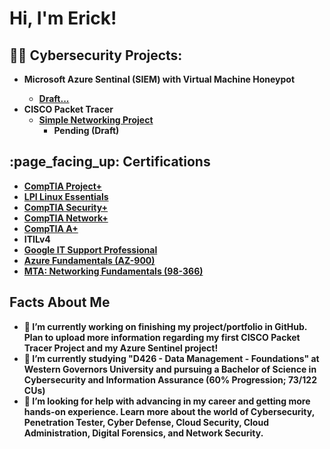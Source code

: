 <h1>Hi, I'm Erick! </h1>

<h2>👨‍💻 Cybersecurity Projects:</h2>

- <b>Microsoft Azure Sentinal (SIEM) with Virtual Machine Honeypot
   - [Draft...](https://github.com/ErickVillegas24/AzureSIEMHoneypot/blob/main/README.md)
- <b> CISCO Packet Tracer
  - [Simple Networking Project](https://github.com/ErickVillegas24/SimpleNetworkingProject)
     - Pending (Draft) </b>

<h2> :page_facing_up: Certifications </h2>

- [CompTIA Project+](https://www.credly.com/badges/c6b65adf-2aaa-43ad-a260-f981d7c8d31b/public_url)
- [LPI Linux Essentials](https://cs.lpi.org/caf/Xamman/certification/verify/LPI000566360/kj59ebkr4l)
- [CompTIA Security+](https://www.credly.com/badges/f3a785b8-9c2d-4727-95f2-9d7e65128da0/public_url)
- [CompTIA Network+](https://www.credly.com/badges/0fdbc65c-b09a-4a46-a479-51ae432f63e3/public_url)
- [CompTIA A+](https://www.credly.com/badges/1df949c5-80a6-4684-88ea-55b538a68805/public_url)
- ITILv4
- [Google IT Support Professional](https://www.credly.com/badges/f006e83a-77a3-497e-848e-b4585f903d8c/public_url)
- [Azure Fundamentals (AZ-900)](https://www.credly.com/badges/030ff988-16ba-4409-ae21-217bdc4bd44c/public_url)
- [MTA: Networking Fundamentals (98-366)](https://www.credly.com/badges/d2ce92c9-b46c-4448-8db3-c35656147d9a/public_url)

<h2> Facts About Me </h2>

- 🔭 I’m currently working on finishing my project/portfolio in GitHub. Plan to upload more information regarding my first CISCO Packet Tracer Project and my Azure Sentinel project!
- 🌱 I’m currently studying "D426 - Data Management - Foundations" at Western Governors University and pursuing a Bachelor of Science in Cybersecurity and Information Assurance (60% Progression; 73/122 CUs)
- 🤔 I’m looking for help with advancing in my career and getting more hands-on experience. Learn more about the world of Cybersecurity, Penetration Tester, Cyber Defense, Cloud Security, Cloud Administration, Digital Forensics, and Network Security.


